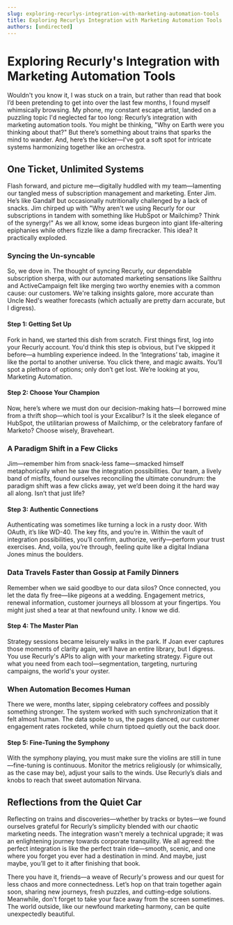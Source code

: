 ```yaml
---
slug: exploring-recurlys-integration-with-marketing-automation-tools
title: Exploring Recurlys Integration with Marketing Automation Tools
authors: [undirected]
---
```



# Exploring Recurly's Integration with Marketing Automation Tools

Wouldn't you know it, I was stuck on a train, but rather than read that book I’d been pretending to get into over the last few months, I found myself whimsically browsing. My phone, my constant escape artist, landed on a puzzling topic I'd neglected far too long: Recurly’s integration with marketing automation tools. You might be thinking, "Why on Earth were you thinking about that?" But there’s something about trains that sparks the mind to wander. And, here’s the kicker—I've got a soft spot for intricate systems harmonizing together like an orchestra.

## One Ticket, Unlimited Systems

Flash forward, and picture me—digitally huddled with my team—lamenting our tangled mess of subscription management and marketing. Enter Jim. He’s like Gandalf but occasionally nutritionally challenged by a lack of snacks. Jim chirped up with "Why aren't we using Recurly for our subscriptions in tandem with something like HubSpot or Mailchimp? Think of the synergy!" As we all know, some ideas burgeon into giant life-altering epiphanies while others fizzle like a damp firecracker. This idea? It practically exploded.

### Syncing the Un-syncable

So, we dove in. The thought of syncing Recurly, our dependable subscription sherpa, with our automated marketing sensations like Sailthru and ActiveCampaign felt like merging two worthy enemies with a common cause: our customers. We're talking insights galore, more accurate than Uncle Ned's weather forecasts (which actually are pretty darn accurate, but I digress).

#### Step 1: Getting Set Up

Fork in hand, we started this dish from scratch. First things first, log into your Recurly account. You'd think this step is obvious, but I’ve skipped it before—a humbling experience indeed. In the ‘Integrations’ tab, imagine it like the portal to another universe. You click there, and magic awaits. You’ll spot a plethora of options; only don’t get lost. We’re looking at you, Marketing Automation.

#### Step 2: Choose Your Champion

Now, here’s where we must don our decision-making hats—I borrowed mine from a thrift shop—which tool is your Excalibur? Is it the sleek elegance of HubSpot, the utilitarian prowess of Mailchimp, or the celebratory fanfare of Marketo? Choose wisely, Braveheart.

### A Paradigm Shift in a Few Clicks

Jim—remember him from snack-less fame—smacked himself metaphorically when he saw the integration possibilities. Our team, a lively band of misfits, found ourselves reconciling the ultimate conundrum: the paradigm shift was a few clicks away, yet we’d been doing it the hard way all along. Isn’t that just life?

#### Step 3: Authentic Connections

Authenticating was sometimes like turning a lock in a rusty door. With OAuth, it’s like WD-40. The key fits, and you’re in. Within the vault of integration possibilities, you’ll confirm, authorize, verify—perform your trust exercises. And, voila, you’re through, feeling quite like a digital Indiana Jones minus the boulders.

### Data Travels Faster than Gossip at Family Dinners

Remember when we said goodbye to our data silos? Once connected, you let the data fly free—like pigeons at a wedding. Engagement metrics, renewal information, customer journeys all blossom at your fingertips. You might just shed a tear at that newfound unity. I know we did.

#### Step 4: The Master Plan

Strategy sessions became leisurely walks in the park. If Joan ever captures those moments of clarity again, we’ll have an entire library, but I digress. You use Recurly's APIs to align with your marketing strategy. Figure out what you need from each tool—segmentation, targeting, nurturing campaigns, the world's your oyster.

### When Automation Becomes Human

There we were, months later, sipping celebratory coffees and possibly something stronger. The system worked with such synchronization that it felt almost human. The data spoke to us, the pages danced, our customer engagement rates rocketed, while churn tiptoed quietly out the back door.

#### Step 5: Fine-Tuning the Symphony

With the symphony playing, you must make sure the violins are still in tune—fine-tuning is continuous. Monitor the metrics religiously (or whimsically, as the case may be), adjust your sails to the winds. Use Recurly’s dials and knobs to reach that sweet automation Nirvana.

## Reflections from the Quiet Car

Reflecting on trains and discoveries—whether by tracks or bytes—we found ourselves grateful for Recurly’s simplicity blended with our chaotic marketing needs. The integration wasn't merely a technical upgrade; it was an enlightening journey towards corporate tranquility. We all agreed: the perfect integration is like the perfect train ride—smooth, scenic, and one where you forget you ever had a destination in mind. And maybe, just maybe, you’ll get to it after finishing that book.

There you have it, friends—a weave of Recurly's prowess and our quest for less chaos and more connectedness. Let’s hop on that train together again soon, sharing new journeys, fresh puzzles, and cutting-edge solutions. Meanwhile, don't forget to take your face away from the screen sometimes. The world outside, like our newfound marketing harmony, can be quite unexpectedly beautiful.